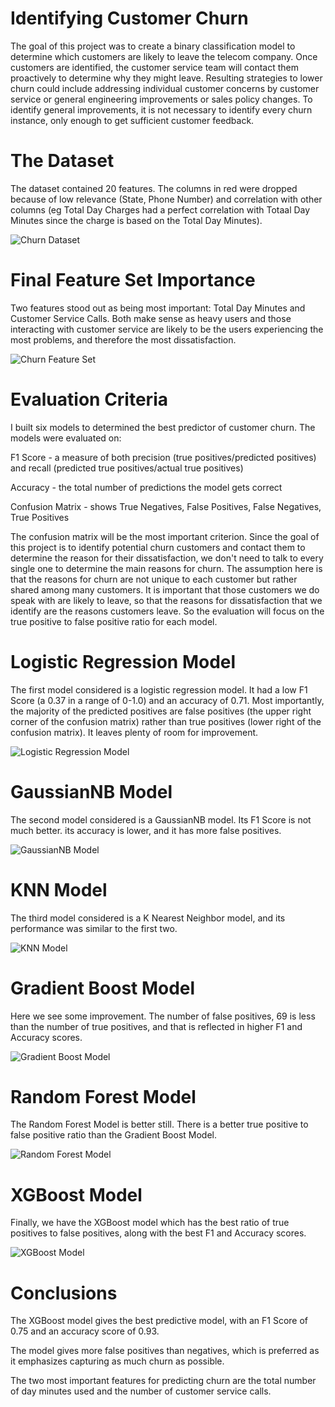 # Identifying Customer Churn

The goal of this project was to create a binary classification model to determine which customers are likely to leave the telecom company. Once customers are identified, the customer service team will contact them proactively to determine why they might leave. Resulting strategies to lower churn could include addressing individual customer concerns by customer service or general engineering improvements or sales policy changes.
To identify general improvements, it is not necessary to identify every churn instance, only enough to get sufficient customer feedback.


# The Dataset

The dataset contained 20 features. The columns in red were dropped because of low relevance (State, Phone Number) and correlation with other columns (eg Total Day Charges had a perfect correlation with Totaal Day Minutes since the charge is based on the Total Day Minutes). 

![Churn Dataset](images/dataset.jpg)

# Final Feature Set Importance

Two features stood out as being most important: Total Day Minutes and Customer Service Calls. Both make sense as heavy users and those interacting with customer service are likely to be the users experiencing the most problems, and therefore the most dissatisfaction. 

![Churn Feature Set](images/FeatureSet.jpg)

# Evaluation Criteria

I built six models to determined the best predictor of customer churn. The models were evaluated on:

F1 Score - a measure of both precision (true positives/predicted positives) and recall (predicted true positives/actual true positives)

Accuracy - the total number of predictions the model gets correct

Confusion Matrix - shows True Negatives, False Positives, False Negatives, True Positives

The confusion matrix will be the most important criterion. Since the goal of this project is to identify potential churn customers and contact them to determine the reason for their dissatisfaction, we don't need to talk to every single one to determine the main reasons for churn. The assumption here is that the reasons for churn are not unique to each customer but rather shared among many customers. It is important that those customers we do speak with are likely to leave, so that the reasons for dissatisfaction that we identify are the reasons customers leave. So the evaluation will focus on the true positive to false positive ratio for each model.

# Logistic Regression Model

The first model considered is a logistic regression model. It had a low F1 Score (a 0.37 in a range of 0-1.0) and an accuracy of 0.71. Most importantly, the majority of the predicted positives are false positives (the upper right corner of the confusion matrix) rather than true positives (lower right of the confusion matrix). It leaves plenty of room for improvement.

![Logistic Regression Model](images/LogisticRegression.jpg)

# GaussianNB Model

The second model considered is a GaussianNB model. Its F1 Score is not much better. its accuracy is lower, and it has more false positives.

![GaussianNB Model](images/GaussianNB.jpg)

# KNN Model

The third model considered is a K Nearest Neighbor model, and its performance was similar to the first two.

![KNN Model](images/KNN.jpg)

# Gradient Boost Model

Here we see some improvement. The number of false positives, 69 is less than the number of true positives, and that is reflected in higher F1 and Accuracy scores.

![Gradient Boost Model](images/GradientBoost.jpg)

# Random Forest Model

The Random Forest Model is better still. There is a better true positive to false positive ratio than the Gradient Boost Model.

![Random Forest Model](images/RandomForest.jpg)


# XGBoost Model

Finally, we have the XGBoost model which has the best ratio of true positives to false positives, along with the best F1 and Accuracy scores.

![XGBoost Model](images/XGBoostjpg)


# Conclusions

The XGBoost model gives the best predictive model, with an F1 Score of 0.75 and an accuracy score of 0.93.

The model gives more false positives than negatives, which is preferred as it emphasizes capturing as much churn as possible.

The two most important features for predicting churn are the total number of day minutes used and the number of customer service calls.
